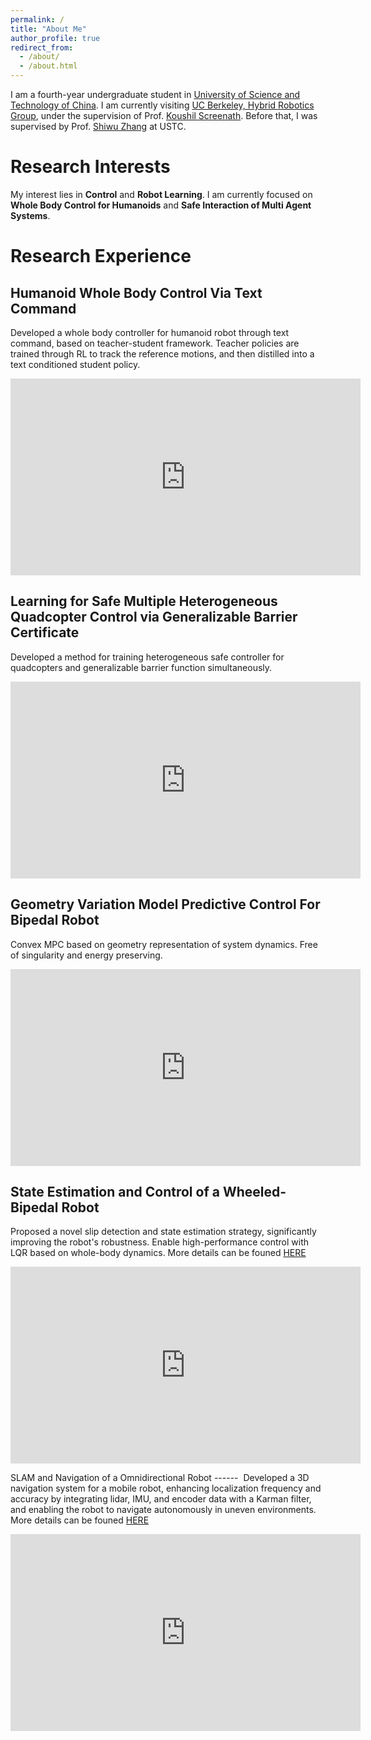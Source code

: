 ```yaml
---
permalink: /
title: "About Me"
author_profile: true
redirect_from: 
  - /about/
  - /about.html
---
```


I am a fourth-year undergraduate student in [University of Science and Technology of China](https://en.ustc.edu.cn/).  I am currently visiting [UC Berkeley, Hybrid Robotics Group](https://hybrid-robotics.berkeley.edu/index.html), under the supervision of Prof. [Koushil Screenath](https://hybrid-robotics.berkeley.edu/koushil/). Before that, I was supervised by Prof. [Shiwu Zhang](https://scholar.google.com.hk/citations?user=d6tBg_UAAAAJ&hl=en-EN) at USTC. 

Research Interests
======
My interest lies in **Control** and **Robot Learning**. I am currently focused on **Whole Body Control for Humanoids** and **Safe Interaction of Multi Agent Systems**. 

Research Experience
======

Humanoid Whole Body Control Via Text Command
------
Developed a whole body controller for humanoid robot through text command, based on teacher-student framework. Teacher policies are trained through RL to track the reference motions, and then distilled into a text conditioned student policy.  
<iframe width="560" height="315" src="https://www.youtube.com/embed/aMt2kglz3cg" title="Humanoid Whole Body Control Via Text Command" frameborder="0" allow="accelerometer; autoplay; clipboard-write; encrypted-media; gyroscope; picture-in-picture" allowfullscreen></iframe>

Learning for Safe Multiple Heterogeneous Quadcopter Control via Generalizable Barrier Certificate
------
Developed a method for training heterogeneous safe controller for quadcopters and generalizable barrier function simultaneously.
<iframe width="560" height="315" src="https://www.youtube.com/embed/8XGncoPI3bc" title="Multi Quadcopter Safe Fly" frameborder="0" allow="accelerometer; autoplay; clipboard-write; encrypted-media; gyroscope; picture-in-picture" allowfullscreen></iframe>

Geometry Variation Model Predictive Control For Bipedal Robot
------
Convex MPC based on geometry representation of system dynamics. Free of singularity and energy preserving.  
<iframe width="560" height="315" src="https://www.youtube.com/embed/7xYu7EeKpm8" title="Multi Quadcopter Safe Fly" frameborder="0" allow="accelerometer; autoplay; clipboard-write; encrypted-media; gyroscope; picture-in-picture" allowfullscreen></iframe>

State Estimation and Control of a Wheeled-Bipedal Robot
------
Proposed a novel slip detection and state estimation strategy, significantly improving the robot's robustness. Enable high-performance control with LQR based on whole-body dynamics. More details can be founed [HERE](https://kevin-shao-ustc.github.io/Bipedal.pdf)
<iframe width="560" height="315" src="https://www.youtube.com/embed/DIakTY5WKMU" title="Wheeled-Bipedal Robot" frameborder="0" allow="accelerometer; autoplay; clipboard-write; encrypted-media; gyroscope; picture-in-picture" allowfullscreen></iframe>

SLAM and Navigation of a Omnidirectional Robot
------  
Developed a 3D navigation system for a mobile robot, enhancing localization frequency and accuracy by integrating lidar, IMU, and encoder data with a Karman filter, and enabling the robot to navigate autonomously in uneven environments. More details can be founed [HERE](https://kevin-shao-ustc.github.io/Sentry.pdf)
<iframe width="560" height="315" src="https://www.youtube.com/embed/DtH-J36skYA" title="Slam and Navigation" frameborder="0" allow="accelerometer; autoplay; clipboard-write; encrypted-media; gyroscope; picture-in-picture" allowfullscreen></iframe>
